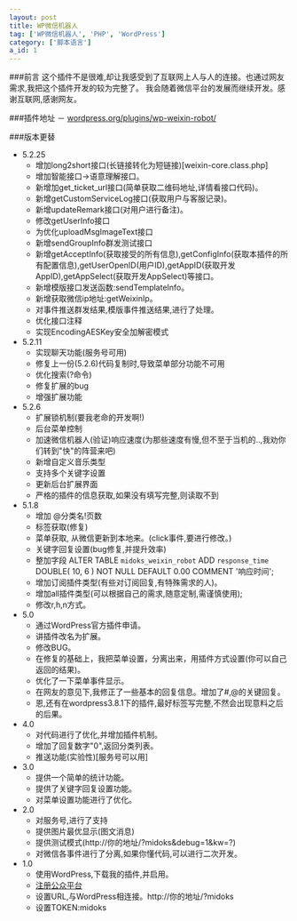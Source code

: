 ```yaml
---
layout: post
title: WP微信机器人
tag: ['WP微信机器人', 'PHP', 'WordPress']
category: ['脚本语言']
a_id: 1
---
```


###前言
这个插件不是很难,却让我感受到了互联网上人与人的连接。也通过网友需求,我把这个插件开发的较为完整了。
我会随着微信平台的发展而继续开发。感谢互联网,感谢网友。

###插件地址
－ [wordpress.org/plugins/wp-weixin-robot/](http://wordpress.org/plugins/wp-weixin-robot/)


###版本更替
- 5.2.25
	* 增加long2short接口(长链接转化为短链接)[weixin-core.class.php]
	* 增加智能接口->语意理解接口。
	* 新增加get_ticket_url接口(简单获取二维码地址,详情看接口代码)。
	* 新增getCustomServiceLog接口(获取用户与客服记录)。
	* 新增updateRemark接口(对用户进行备注)。
	* 修改getUserInfo接口
	* 为优化uploadMsgImageText接口
	* 新增sendGroupInfo群发测试接口
	* 新增getAcceptInfo(获取接受的所有信息),getConfigInfo(获取本插件的所有配置信息),getUserOpenID(用户ID),getAppID(获取开发AppID),getAppSelect(获取开发AppSelect)等接口。
	* 新增模版接口发送函数:sendTemplateInfo。
	* 新增获取微信ip地址:getWeixinIp。
	* 对事件推送群发结果,模版事件推送结果,进行了处理。
	* 优化接口注释
	* 实现EncodingAESKey安全加解密模式
- 5.2.11
	* 实现聊天功能(服务号可用)
	* 修复上一份(5.2.6)代码复制时,导致菜单部分功能不可用
	* 优化搜索(?命令)
	* 修复扩展的bug
	* 增强扩展功能
- 5.2.6
	* 扩展锁机制(要我老命的开发啊!)
	* 后台菜单控制
	* 加速微信机器人(验证)响应速度(为那些速度有慢,但不至于当机的..,我劝你们转到"快"的阵营来吧)
	* 新增自定义音乐类型
	* 支持多个关键字设置
	* 更新后台扩展界面
	* 严格的插件的信息获取,如果没有填写完整,则读取不到
- 5.1.8
	* 增加 @分类名!页数
	* 标签获取(修复)
	* 菜单获取, 从微信更新到本地来。(click事件,要进行修改。)
	* 关键字回复设置(bug修复,并提升效率)
	* 整加字段 ALTER TABLE  `midoks_weixin_robot` ADD  `response_time` DOUBLE( 10, 6 ) NOT NULL DEFAULT 0.00 COMMENT  '响应时间';
	* 增加订阅插件类型(有些对订阅回复,有特殊需求的人)。
	* 增加all插件类型(可以根据自己的需求,随意定制,需谨慎使用);
	* 修改r,h,n方式。
- 5.0
	* 通过WordPress官方插件申请。
	* 讲插件改名为扩展。
	* 修改BUG。
	* 在修复的基础上，我把菜单设置，分离出来，用插件方式设置(你可以自己返回的结果)。
	* 优化了一下菜单事件显示。
	* 在网友的意见下,我修正了一些基本的回复信息。增加了#,@的关键回复。
	* 恩,还有在wordpress3.8.1下的插件,最好<?php ?>标签写完整,不然会出现意料之后的后果。
- 4.0
	* 对代码进行了优化,并增加插件机制。
	* 增加了回复数字"0",返回分类列表。
	* 推送功能(实验性)[服务号可以用]
- 3.0
	* 提供一个简单的统计功能。
	* 提供了关键字回复设置功能。
	* 对菜单设置功能进行了优化。
- 2.0
	* 对服务号,进行了支持
	* 提供图片最优显示(图文消息)
	* 提供测试模式(http://你的地址/?midoks&debug=1&kw=?)
	* 对微信各事件进行了分离,如果你懂代码,可以进行二次开发。
- 1.0
	* 使用WordPress,下载我的插件,并启用。
	* [注册公众平台](http://weixin.qq.com)
	* 设置URL,与WordPress相连接。http://你的地址/?midoks
	* 设置TOKEN:midoks
